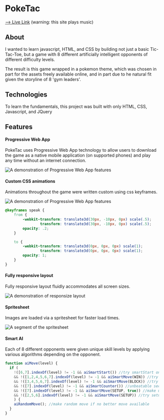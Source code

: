# PokeTac

[--> Live Link](https://www.poketac.com) (warning: this site plays music)

## About
I wanted to learn javascript, HTML, and CSS by building not just a basic Tic-Tac-Toe, but a game with 8 different artificially intelligent opponents
of different difficulty levels.  

The result is this game wrapped in a pokemon theme, which was chosen in part for the assets freely available online, and in part due to he natural fit given the storyline of 8 'gym leaders'.

## Technologies
To learn the fundamentals, this project was built with only HTML, CSS, Javascript, and JQuery

## Features

#### Progressive Web App
PokeTac uses Progressive Web App technology to allow users to download the game as a native mobile application (on supported phones) and play any time without an internet connection.

![A demonstration of Progressive Web App features](https://www.poketac.com)

#### Custom CSS animations
Animations throughout the game were written custom using css keyframes.

![A demonstration of Progressive Web App features](https://www.poketac.com)

```css
@keyframes speak {
    from {
        -webkit-transform: translate3d(30px, -10px, 0px) scale(.5);
                transform: translate3d(30px, -10px, 0px) scale(.5);
        opacity: .2;
    }

    to {
        -webkit-transform: translate3d(0px, 0px, 0px) scale(1);
                transform: translate3d(0px, 0px, 0px) scale(1);
        opacity: 1;
    }
}
```

#### Fully responsive layout
Fully responsive layout fluidly accommodates all screen sizes.

![A demonstration of responsize layout](http://res.cloudinary.com/dvcr1kq1u/image/upload/v1510636290/responsive_pifxzj.gif)

#### Spritesheet
Images are loaded via a spritesheet for faster load times.

![A segment of the spritesheet](http://res.cloudinary.com/dvcr1kq1u/image/upload/v1510636829/Screen_Shot_2017-11-13_at_9.18.52_PM_cm7sw4.png)

#### Smart AI
Each of 8 different opponents were given unique skill levels by applying various algorithms depending on the opponent.

```js
function aiMove(level) {
  if (
    !([6,7].indexOf(level) != -1 && aiSmartStart()) //try smartStart on appropriate ai level
    && !([1,2,4,5,6,7].indexOf(level) != -1 && aiSmartMove(WIN)) //try win on appropriate ai level
    && !([3,4,5,6,7].indexOf(level) != -1 && aiSmartMove(BLOCK)) //try block on appropriate ai level
    && !([7].indexOf(level) != -1 && aiSmartCounter()) //unbeatable second ai move
    && !([7].indexOf(level) != -1 && aiSmartMove(SETUP, true)) //make unbeatable setup move (i.e. do a double setup if possible)
    && !([2,5,6].indexOf(level) != -1 && aiSmartMove(SETUP)) //try setup on appropriate ai level
    ) {
    aiRandomMove(); //make random move if no better move available
  }
}
```
